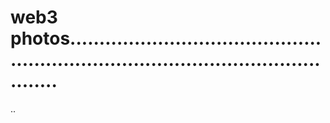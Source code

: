 # web3 photos........................................................................................................
..
